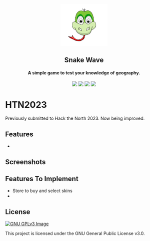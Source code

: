 <p align="center"><img src="ASSETS/logo.png" width="150"></a></p> 
<h2 align="center"><b>Snake Wave</b></h2>
<h4 align="center">A simple game to test your knowledge of geography.</h4>

<p align="center">
<img src="https://img.shields.io/github/languages/top/olivia-yong/htn2023.svg" >
<a href="https://github.com/olivia-yong/htn2023/releases" alt="GitHub release"><img src="https://img.shields.io/github/release/olivia-yong/htn2023.svg" ></a>
<img src="https://img.shields.io/github/downloads/olivia-yong/htn2023/total.svg" >
<a href="https://www.gnu.org/licenses/gpl-3.0" alt="License: GPLv3"><img src="https://img.shields.io/badge/License-GPL%20v3-blue.svg"></a>
</p>

# HTN2023

Previously submitted to Hack the North 2023. Now being improved.

## Features

- 

## Screenshots



## Features To Implement

- Store to buy and select skins
- 

## License
[![GNU GPLv3 Image](https://www.gnu.org/graphics/gplv3-127x51.png)](https://www.gnu.org/licenses/gpl-3.0.en.html)  

This project is licensed under the GNU General Public License v3.0.
